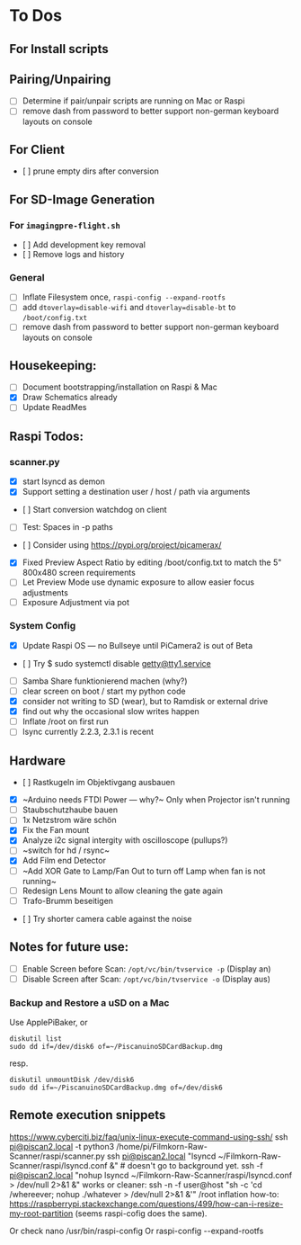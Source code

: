 # To Dos

## For Install scripts

## Pairing/Unpairing
- [ ] Determine if pair/unpair scripts are running on Mac or Raspi
- [ ] remove dash from password to better support non-german keyboard layouts on console

## For Client 
- [ ] prune empty dirs after conversion 

## For SD-Image Generation 
### For `imagingpre-flight.sh`
- [ ] Add development key removal 
- [ ] Remove logs and history
### General
- [ ] Inflate Filesystem once, `raspi-config --expand-rootfs`
- [ ] add `dtoverlay=disable-wifi` and `dtoverlay=disable-bt` to `/boot/config.txt`
- [ ] remove dash from password to better support non-german keyboard layouts on console

## Housekeeping:
- [ ] Document bootstrapping/installation on Raspi & Mac
- [x] Draw Schematics already
- [ ] Update ReadMes

## Raspi Todos:
### scanner.py
- [x] start lsyncd as demon
- [x] Support setting a destination user / host / path via arguments
- [ ] Start conversion watchdog on client
- [ ] Test: Spaces in -p paths
- [ ] Consider using https://pypi.org/project/picamerax/
- [x] Fixed Preview Aspect Ratio by editing /boot/config.txt to match the 5" 800x480 screen requirements
- [ ] Let Preview Mode use dynamic exposure to allow easier focus adjustments
- [ ] Exposure Adjustment via pot

### System Config
- [x] Update Raspi OS — no Bullseye until PiCamera2 is out of Beta
- [ ] Try $ sudo systemctl disable getty@tty1.service
- [ ] Samba Share funktionierend machen (why?)
- [ ] clear screen on boot / start my python code
- [x] consider not writing to SD (wear), but to Ramdisk or external drive
- [x] find out why the occasional slow writes happen
- [ ] Inflate /root on first run
- [ ] lsync currently 2.2.3, 2.3.1 is recent
 
## Hardware
- [ ] Rastkugeln im Objektivgang ausbauen
- [x] ~Arduino needs FTDI Power — why?~ Only when Projector isn't running
- [ ] Staubschutzhaube bauen
- [ ] 1x Netzstrom wäre schön
- [x] Fix the Fan mount
- [x] Analyze i2c signal intergity with oscilloscope (pullups?)
- [ ] ~switch for hd / rsync~
- [x] Add Film end Detector
- [ ] ~Add XOR Gate to Lamp/Fan Out to turn off Lamp when fan is not running~
- [ ] Redesign Lens Mount to allow cleaning the gate again
- [ ] Trafo-Brumm beseitigen
- [ ] Try shorter camera cable against the noise


## Notes for future use:
- [ ] Enable Screen before Scan: `/opt/vc/bin/tvservice -p` (Display an)
- [ ] Disable Screen after Scan: `/opt/vc/bin/tvservice -o` (Display aus)

### Backup and Restore a uSD on a Mac
Use ApplePiBaker, or 
```
diskutil list
sudo dd if=/dev/disk6 of=~/PiscanuinoSDCardBackup.dmg
```
resp.
```
diskutil unmountDisk /dev/disk6
sudo dd if=~/PiscanuinoSDCardBackup.dmg of=/dev/disk6
```

## Remote execution snippets
https://www.cyberciti.biz/faq/unix-linux-execute-command-using-ssh/
ssh pi@piscan2.local -t python3 /home/pi/Filmkorn-Raw-Scanner/raspi/scanner.py
ssh pi@piscan2.local "lsyncd ~/Filmkorn-Raw-Scanner/raspi/lsyncd.conf &" # doesn't go to background yet.
ssh -f pi@piscan2.local "nohup lsyncd ~/Filmkorn-Raw-Scanner/raspi/lsyncd.conf > /dev/null 2>&1 &" works
or cleaner: ssh -n -f user@host "sh -c 'cd /whereever; nohup ./whatever > /dev/null 2>&1 &'"
/root inflation how-to: https://raspberrypi.stackexchange.com/questions/499/how-can-i-resize-my-root-partition (seems raspi-cofig does the same). 

Or check nano /usr/bin/raspi-config
Or raspi-config --expand-rootfs
